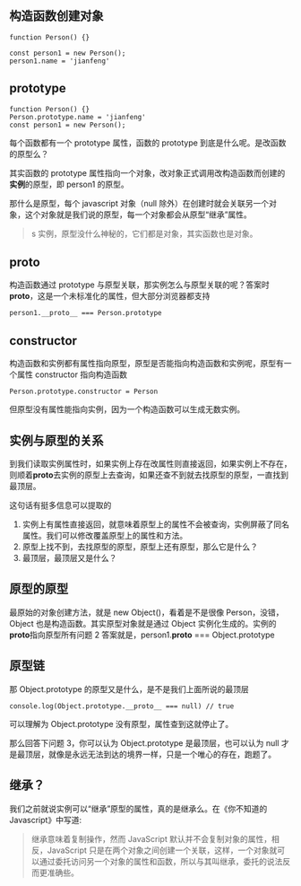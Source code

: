 ## 构造函数创建对象

```
function Person() {}

const person1 = new Person();
person1.name = 'jianfeng'
```

## prototype

```
function Person() {}
Person.prototype.name = 'jianfeng'
const person1 = new Person();
```

每个函数都有一个 prototype 属性，函数的 prototype 到底是什么呢。是改函数的原型么？

其实函数的 prototype 属性指向一个对象，改对象正式调用改构造函数而创建的**实例**的原型，即 person1 的原型。

那什么是原型，每个 javascript 对象（null 除外）在创建时就会关联另一个对象，这个对象就是我们说的原型，每一个对象都会从原型“继承”属性。

> s 实例，原型没什么神秘的，它们都是对象，其实函数也是对象。

## **proto**

构造函数通过 prototype 与原型关联，那实例怎么与原型关联的呢？答案时**proto**，这是一个未标准化的属性，但大部分浏览器都支持

```
person1.__proto__ === Person.prototype
```

## constructor

构造函数和实例都有属性指向原型，原型是否能指向构造函数和实例呢，原型有一个属性 constructor 指向构造函数

```
Person.prototype.constructor = Person
```

但原型没有属性能指向实例，因为一个构造函数可以生成无数实例。

## 实例与原型的关系

到我们读取实例属性时，如果实例上存在改属性则直接返回，如果实例上不存在，则顺着**proto**去实例的原型上去查询，如果还查不到就去找原型的原型，一直找到最顶层。

这句话有挺多信息可以提取的

1. 实例上有属性直接返回，就意味着原型上的属性不会被查询，实例屏蔽了同名属性。我们可以修改覆盖原型上的属性和方法。
2. 原型上找不到，去找原型的原型，原型上还有原型，那么它是什么？
3. 最顶层，最顶层又是什么？

## 原型的原型

最原始的对象创建方法，就是 new Object()，看着是不是很像 Person，没错，Object 也是构造函数。其实原型对象就是通过 Object 实例化生成的。实例的**proto**指向原型所有问题 2 答案就是，person1.**proto** === Object.prototype

## 原型链

那 Object.prototype 的原型又是什么，是不是我们上面所说的最顶层

```
console.log(Object.prototype.__proto__ === null) // true
```

可以理解为 Object.prototype 没有原型，属性查到这就停止了。

那么回答下问题 3，你可以认为 Object.prototype 是最顶层，也可以认为 null 才是最顶层，就像是永远无法到达的境界一样，只是一个唯心的存在，跑题了。

## 继承？

我们之前就说实例可以“继承”原型的属性，真的是继承么。在《你不知道的 Javascript》中写道:

> 继承意味着复制操作，然而 JavaScript 默认并不会复制对象的属性，相反，JavaScript 只是在两个对象之间创建一个关联，这样，一个对象就可以通过委托访问另一个对象的属性和函数，所以与其叫继承，委托的说法反而更准确些。
